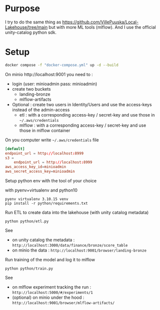 # Purpose

I try to do the same thing as https://github.com/VillePuuska/Local-Lakehouse/tree/main but with more ML tools (mlflow).
And I use the official unity-catalog python sdk.


# Setup

````bash
docker compose -f "docker-compose.yml" up -d --build
````

On minio http://localhost:9001 you need to :
- login (user: minioadmin pass: minioadmin)
- create two buckets
    - landing-bronze
    - mlflow-artifacts
- Optional : create two users in Identity/Users and use the access-keys instead of the admin-access
    - etl : with a corresponding access-key / secret-key and use those in `~/.aws/credentials`
    - mlflow : with a corresponding access-key / secret-key and use those in mlflow container

On you computer write `~/.aws/credentials` file
````conf
[default]
endpoint_url = http://localhost:8999
s3 =
    endpoint_url = http://localhost:8999
aws_access_key_id=minioadmin
aws_secret_access_key=minioadmin
````

Setup python env with the tool of your choice

with pyenv+virtualenv and python10
````
pyenv virtualenv 3.10.15 venv
pip install -r python/requirements.txt
````

Run ETL to create data into the lakehouse (with unity catalog metadata)
````
python python/etl.py
````

See 
 - on unity catalog the metadata : `http://localhost:3000/data/finance/bronze/score_table`
 - on minio the data : `http://localhost:9001/browser/landing-bronze`

Run training of the model and log it to mlflow
````
python python/train.py
````

See 
 - on mlflow experiment tracking the run : `http://localhost:5000/#/experiments/1`
 - (optional) on minio under the hood : `http://localhost:9001/browser/mlflow-artifacts/`